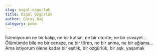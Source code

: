 ```yaml
---
slug: ozgul-ozgurluk
title: Özgül Özgürlük
author: Güray Dağ
category: poem
---
```


İstemiyorum
ne bir kalıp,
ne bir kutsal,
ne bir otorite,
ne bir cinsiyet...
Ölümümde bile
ne bir cenaze,
ne bir tören,
ne bir anma,
ne bir ağlama...
Ama istiyorum ölene kadar
bir eşitlik,
bir özgürlük,
bir aşk,
yaşamak